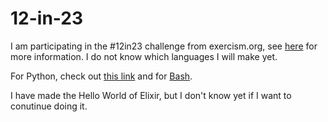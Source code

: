# 12-in-23
 
I am participating in the #12in23 challenge from exercism.org, see [here](https://exercism.org/challenges/12in23) for more information. I do not know which languages I will make yet. 

For Python, check out [this link](https://exercism.org/tracks/python) and  for [Bash](https://exercism.org/tracks/bash). 

I have made the Hello World of Elixir, but I don't know yet if I want to conutinue doing it. 